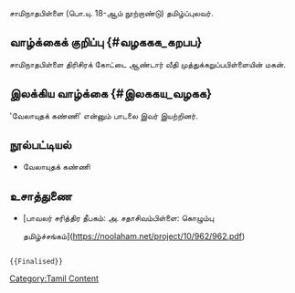சாமிநாதபிள்ளை (பொ.யு. 18-ஆம் நூற்றாண்டு) தமிழ்ப்புலவர்.

## வாழ்க்கைக் குறிப்பு {#வழககக_கறபப}

சாமிநாதபிள்ளை திரிசிரக் கோட்டை ஆண்டார் வீதி முத்துக்கறுப்பபிள்ளையின் மகன்.

## இலக்கிய வாழ்க்கை {#இலககய_வழகக}

\'வேலாயுதக் கண்ணி\' என்னும் பாடலை இவர் இயற்றினர்.

## நூல்பட்டியல்

-   வேலாயுதக் கண்ணி

## உசாத்துணை

-   [பாவலர் சரித்திர தீபகம்: அ. சதாசிவம்பிள்ளை: கொழும்பு
    தமிழ்ச்சங்கம்](https://noolaham.net/project/10/962/962.pdf)

```{=mediawiki}
{{Finalised}}
```
[Category:Tamil Content](Category:Tamil_Content "wikilink")
